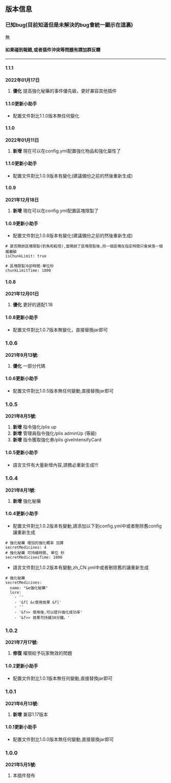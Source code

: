 ## 版本信息

### 已知bug(目前知道但是未解決的bug會統一顯示在這裏)
無

#### 如果碰到報錯,或者插件沖突等問題有請加群反饋

------------
#### 1.1.1
**2022年01月17日**
1. **優化** 提高強化秘藥的事件優先級，更好兼容其他插件

#### 1.1.0更新小助手
- 配置文件對比1.1.0版本無任何變化

#### 1.1.0
**2022年01月11日**
1. **新增** 現在可以在config.yml配置強化物品和強化屬性了

#### 1.1.0更新小助手
- 配置文件對比1.0.9版本有變化(建議備份之前的然後重新生成)

#### 1.0.9
**2021年12月18日**
1. **新增** 現在可以在config.yml配置區塊限製了

#### 1.0.9更新小助手
- 配置文件對比1.0.8版本有變化(建議備份之前的然後重新生成)

```
# 是否開啟區塊限製(釣魚和殺怪),當開啟了區塊限製後,同一個區塊在指定時間只會掉落一個爐巖碳
isChunkLimit: true

# 區塊限製冷卻時間-單位秒
chunkLimitTime: 1800
```

#### 1.0.8
**2021年12月01日**
1. **優化** 更好的適配1.18

#### 1.0.8更新小助手
- 配置文件對比1.0.7版本無變化，直接替換jar即可

### 1.0.6
**2021年9月13號:**
1. **優化** 一部分代碼

#### 1.0.6更新小助手
- 配置文件對比1.0.5版本無任何變動,直接替換jar即可

### 1.0.5
**2021年8月5號:**
1. **新增** 指令強化/plis up
2. **新增** 管理員指令強化/plis adminUp (等級)
3. **新增** 指令獲取強化券/plis giveIntensifyCard

#### 1.0.5更新小助手
- 語言文件有大量新增內容,請務必重新生成!!!

### 1.0.4
**2021年8月1號:**
1. **新增** 強化秘藥

#### 1.0.4更新小助手
- 配置文件對比1.0.2版本有變動,請添加以下到config.yml中或者刪除舊config讓重新生成
```
# 強化秘藥 增加的強化概率 加算
secretMedicines: 4
# 強化秘藥 可持續時間, 單位 秒
secretMedicinesTime: 1800
```
- 語言文件對比1.0.2版本有變動,zh_CN.yml中或者刪除舊的讓重新生成
```
# 強化秘藥
secretMedicines:
  name: "&e強化秘藥"
  lore:
    - ''
    - '&f[ &c使用效果 &f]'
    - ''
    - '&f>> 使用後,可以提升強化成功率'
    - '&f>> 效果可持續30分鐘。'
```

### 1.0.2
**2021年7月17號:**
1. **修復** 權限給予玩家無效的問題

#### 1.0.2更新小助手
- 配置文件對比1.0.1版本無任何變動,直接替換jar即可

### 1.0.1
**2021年6月13號:**
1. **新增** 兼容1.17版本

#### 1.0.1更新小助手
- 配置文件對比1.0.0版本無任何變動,直接替換jar即可

### 1.0.0
**2021年5月5號:**
1. 本插件發布